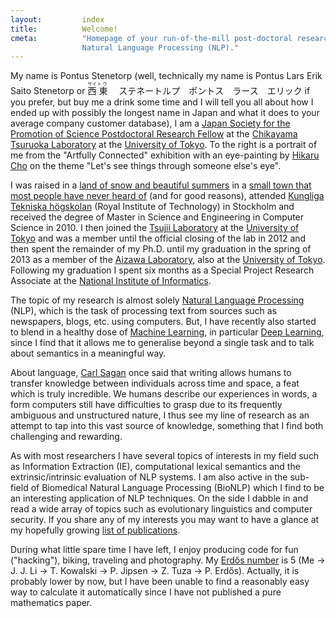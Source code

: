 ```yaml
---
layout:         index
title:          Welcome!
cmeta:          "Homepage of your run-of-the-mill post-doctoral researcher in
                Natural Language Processing (NLP)."
---
```


My name is Pontus Stenetorp (well, technically my name is Pontus Lars Erik
Saito Stenetorp or
<ruby>
    <rb>西</rb><rp>(</rp><rt>サイ</rt><rp>)</rp>
    <rb>東</rb><rp>(</rp><rt>トウ</rt><rp>)</rp>
</ruby>　ステネートルプ　ポントス　ラース　エリック
if you prefer, but buy me a drink some time and I will tell you all about how
I ended up with possibly the longest name in Japan and what it does to your
average company customer database), I am a [Japan Society for the Promotion of
Science Postdoctoral Research Fellow][jsps] at the [Chikayama Tsuruoka
Laboratory][tsuruoka] at the [University of Tokyo][todai].
To the right is a portrait of me from the "Artfully Connected" exhibition with
an eye-painting by [Hikaru Cho][cho] on the theme "Let's see things through
someone else's eye".

I was raised in a [land of snow and beautiful summers][sweden] in a [small
town that most people have never heard of][lindesberg] (and for good reasons),
attended [Kungliga Tekniska högskolan][kth] (Royal Institute of Technology) in
Stockholm and received the degree of Master in Science and Engineering in
Computer Science in 2010.
I then joined the [Tsujii Laboratory][tsujii] at the [University of
Tokyo][todai] and was a member until the official closing of the lab in 2012
and then spent the remainder of my Ph.D. until my graduation in the spring of
2013 as a member of the [Aizawa Laboratory][aizawa], also at the [University
of Tokyo][todai].
Following my graduation I spent six months as a Special Project Research
Associate at the [National Institute of Informatics][nii].

The topic of my research is almost solely [Natural Language Processing][nlp]
(NLP), which is the task of processing text from sources such as newspapers,
blogs, etc. using computers.
But, I have recently also started to blend in a healthy dose of [Machine
Learning][ml], in particular [Deep Learning][deep], since I find that it
allows me to generalise beyond a single task and to talk about semantics in a
meaningful way.

About language, [Carl Sagan][sagan] once said that writing allows humans to
transfer knowledge between individuals across time and space, a feat which is
truly incredible.
We humans describe our experiences in words, a form computers still have
difficulties to grasp due to its frequently ambiguous and unstructured
nature, I thus see my line of research as an attempt to tap into this vast
source of knowledge, something that I find both challenging and rewarding.

As with most researchers I have several topics of interests in my field such
as Information Extraction (IE), computational lexical semantics and
the extrinsic/intrinsic evaluation of NLP systems.
I am also active in the sub-field of Biomedical Natural Language Processing
(BioNLP) which I find to be an interesting application of NLP techniques.
On the side I dabble in and read a wide array of topics such as evolutionary
linguistics and computer security.
If you share any of my interests you may want to have a glance at my hopefully
growing [list of publications][publications].

During what little spare time I have left, I enjoy producing code for fun
("hacking"), biking, traveling and photography.
My [Erdős number][erdos] is 5 (Me -> J. J. Li -> T. Kowalski -> P. Jipsen
-> Z. Tuza -> P. Erdős).
Actually, it is probably lower by now, but I have been unable to find a
reasonably easy way to calculate it automatically since I have not published a
pure mathematics paper.

[aizawa]:       http://www-al.nii.ac.jp/en/index.html
[cho]:          https://flavors.me/chooosan
[deep]:         https://en.wikipedia.org/wiki/Deep_learning
[erdos]:        https://en.wikipedia.org/wiki/Erd%C5%91s_number
[freebsd]:      http://www.freebsd.org/
[jsps]:         http://www.jsps.go.jp/english/
[kth]:          http://www.kth.se/?l=en_UK
[lindesberg]:   https://en.wikipedia.org/wiki/Lindesberg
[nii]:          http://www.nii.ac.jp/en/
[ml]:           https://en.wikipedia.org/wiki/Machine_learning
[nlp]:          https://en.wikipedia.org/wiki/Natural_language_processing
[publications]: /publications.html
[sagan]:        https://en.wikipedia.org/wiki/Carl_Sagan
[sweden]:       https://en.wikipedia.org/wiki/Sweden
[todai]:        http://www.u-tokyo.ac.jp/index_e.html
[tsujii]:       http://www.nactem.ac.uk/tsujii/
[tsuruoka]:     http://www.logos.t.u-tokyo.ac.jp/
